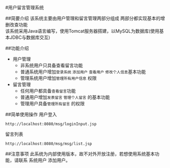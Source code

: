 #用户留言管理系统

##简要介绍
该系统主要由用户管理和留言管理两部分组成 
两部分都实现基本的增删改查功能  
该系统采用Java语言编写，使用Tomcat服务器搭建，以MySQL为数据库(使用基本JDBC与数据库交互)


##功能介绍

* 用户管理
    *  非系统用户只具备查看留言功能
    *  普通系统用户增加`登录系统` `添加用户` `查看用户` `修改个人信息`基本功能
    *  管理系统用户增加`管理所有用户信息` 权限
* 留言管理
    * 任何用户都具备`查看留言`功能
    * 普通用户增加`发表留言` `管理个人留言` 的基本功能
    * 管理用户具备`管理所有留言` 的权限


##简单使用操作
用户登入

    http://localhost:8080/msg/loginInput.jsp
留言列表

    http://localhost:8080/msg/msg/list.jsp

##注意事项
此系统为内部使用版本，故不对外开放注册，若想使用系统基本功能，请联系 系统用户 添加用户。
